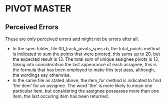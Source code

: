 # PIVOT MASTER

## Perceived Errors
  These are only perceived errors and might not be errors after all.
* In the spec folder, file 00_track_pivots_spec.rb, the total_points method is indicated to sum the points that were pivoted, this sums up to 20, but the expected result is 13. The total sum of unique assignee pivots is 13, taking into consideration the last appearance of each assignee, this is the formula that has been employed to make this test pass, although, the wordings say otherwise. 
* In the same file as stated above, the item_for method is indicated to find 'the item' for an assignee. The word 'the' is more likely to mean one particular item, but considering the assignee possesses more than one item, the last occuring item has been returned.